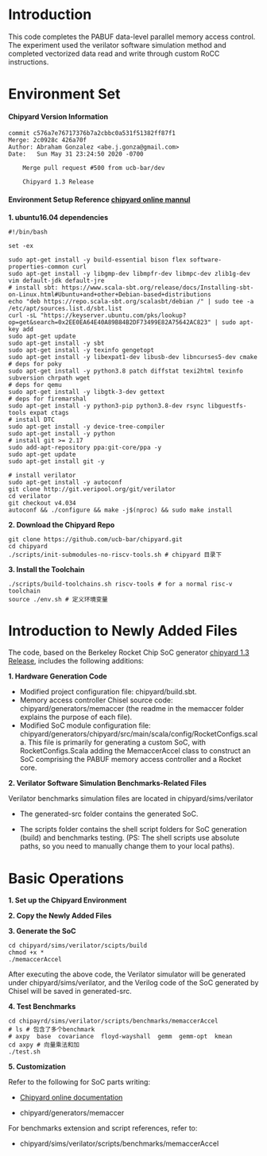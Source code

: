 
# Introduction
This code completes the PABUF data-level parallel memory access control. The experiment used the verilator software simulation method and completed vectorized data read and write through custom RoCC instructions.

# Environment Set
#### Chipyard Version Information

```shell
commit c576a7e76717376b7a2cbbc0a531f51382ff87f1
Merge: 2c0928c 426a70f
Author: Abraham Gonzalez <abe.j.gonza@gmail.com>
Date:   Sun May 31 23:24:50 2020 -0700

    Merge pull request #500 from ucb-bar/dev
    
    Chipyard 1.3 Release
```

#### Environment Setup Reference [chipyard online mannul](https://chipyard.readthedocs.io/en/latest/Chipyard-Basics/Initial-Repo-Setup.html#initial-repository-setup)

**1. ubuntu16.04 dependencies**

```shell
#!/bin/bash

set -ex

sudo apt-get install -y build-essential bison flex software-properties-common curl
sudo apt-get install -y libgmp-dev libmpfr-dev libmpc-dev zlib1g-dev vim default-jdk default-jre
# install sbt: https://www.scala-sbt.org/release/docs/Installing-sbt-on-Linux.html#Ubuntu+and+other+Debian-based+distributions
echo "deb https://repo.scala-sbt.org/scalasbt/debian /" | sudo tee -a /etc/apt/sources.list.d/sbt.list
curl -sL "https://keyserver.ubuntu.com/pks/lookup?op=get&search=0x2EE0EA64E40A89B84B2DF73499E82A75642AC823" | sudo apt-key add
sudo apt-get update
sudo apt-get install -y sbt
sudo apt-get install -y texinfo gengetopt
sudo apt-get install -y libexpat1-dev libusb-dev libncurses5-dev cmake
# deps for poky
sudo apt-get install -y python3.8 patch diffstat texi2html texinfo subversion chrpath wget
# deps for qemu
sudo apt-get install -y libgtk-3-dev gettext
# deps for firemarshal
sudo apt-get install -y python3-pip python3.8-dev rsync libguestfs-tools expat ctags
# install DTC
sudo apt-get install -y device-tree-compiler
sudo apt-get install -y python
# install git >= 2.17
sudo add-apt-repository ppa:git-core/ppa -y
sudo apt-get update
sudo apt-get install git -y

# install verilator
sudo apt-get install -y autoconf
git clone http://git.veripool.org/git/verilator
cd verilator
git checkout v4.034
autoconf && ./configure && make -j$(nproc) && sudo make install
```



**2. Download the Chipyard Repo**

```shell
git clone https://github.com/ucb-bar/chipyard.git
cd chipyard
./scripts/init-submodules-no-riscv-tools.sh # chipyard 目录下
```



**3. Install the Toolchain**

```shell
./scripts/build-toolchains.sh riscv-tools # for a normal risc-v toolchain
source ./env.sh # 定义环境变量
```






# Introduction to Newly Added Files

The code, based on the Berkeley Rocket Chip SoC generator [chipyard 1.3 Release](https://github.com/ucb-bar/chipyard/releases/tag/1.3.0), includes the following additions:


**1. Hardware Generation Code**

-   Modified project configuration file: chipyard/build.sbt.
-   Memory access controller Chisel source code: chipyard/generators/memaccer (the readme in the memaccer folder explains the purpose of each file).
-   Modified SoC module configuration file: chipyard/generators/chipyard/src/main/scala/config/RocketConfigs.scala. This file is primarily for generating a custom SoC, with RocketConfigs.Scala adding the MemaccerAccel class to construct an SoC comprising the PABUF memory access controller and a Rocket core.

**2. Verilator Software Simulation Benchmarks-Related Files**

Verilator benchmarks simulation files are located in chipyard/sims/verilator

-   The generated-src folder contains the generated SoC.
    
-   The scripts folder contains the shell script folders for SoC generation (build) and benchmarks testing. (PS: The shell scripts use absolute paths, so you need to manually change them to your local paths).

    


# Basic Operations

**1. Set up the Chipyard Environment**

**2. Copy the Newly Added Files**

**3. Generate the SoC**

```shell
cd chipyard/sims/verilator/scipts/build
chmod +x *
./memaccerAccel
```


After executing the above code, the Verilator simulator will be generated under chipyard/sims/verilator, and the Verilog code of the SoC generated by Chisel will be saved in generated-src.

**4. Test Benchmarks**

```shell
cd chipayrd/sims/verilator/scripts/benchmarks/memaccerAccel
# ls # 包含了多个benchmark
# axpy  base  covariance  floyd-wayshall  gemm  gemm-opt  kmean
cd axpy # 向量乘法和加
./test.sh
```


**5. Customization**

Refer to the following for SoC parts writing:

-   [Chipyard online documentation](https://chipyard.readthedocs.io/en/latest/Chipyard-Basics/Initial-Repo-Setup.html#initial-repository-setup)
    
-   chipyard/generators/memaccer
    

For benchmarks extension and script references, refer to:

-   chipyard/sims/verilator/scripts/benchmarks/memaccerAccel
